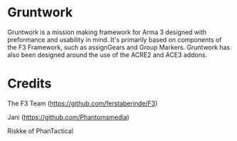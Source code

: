 # Gruntwork
Gruntwork is a mission making framework for Arma 3 designed with preformance and usability in mind. It's primarily based on components of the F3 Framework, such as assignGears and Group Markers. Gruntwork has also been designed around the use of the ACRE2 and ACE3 addons.

# Credits
The F3 Team (https://github.com/ferstaberinde/F3)

Jani (https://github.com/Phantomsmedia)

Riskke of PhanTactical
